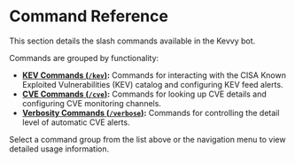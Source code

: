 # Command Reference

This section details the slash commands available in the Kevvy bot.

Commands are grouped by functionality:

- **[KEV Commands (`/kev`)](kev.md):** Commands for interacting with the CISA Known Exploited Vulnerabilities (KEV) catalog and configuring KEV feed alerts.
- **[CVE Commands (`/cve`)](cve.md):** Commands for looking up CVE details and configuring CVE monitoring channels.
- **[Verbosity Commands (`/verbose`)](verbose.md):** Commands for controlling the detail level of automatic CVE alerts.

Select a command group from the list above or the navigation menu to view detailed usage information.
